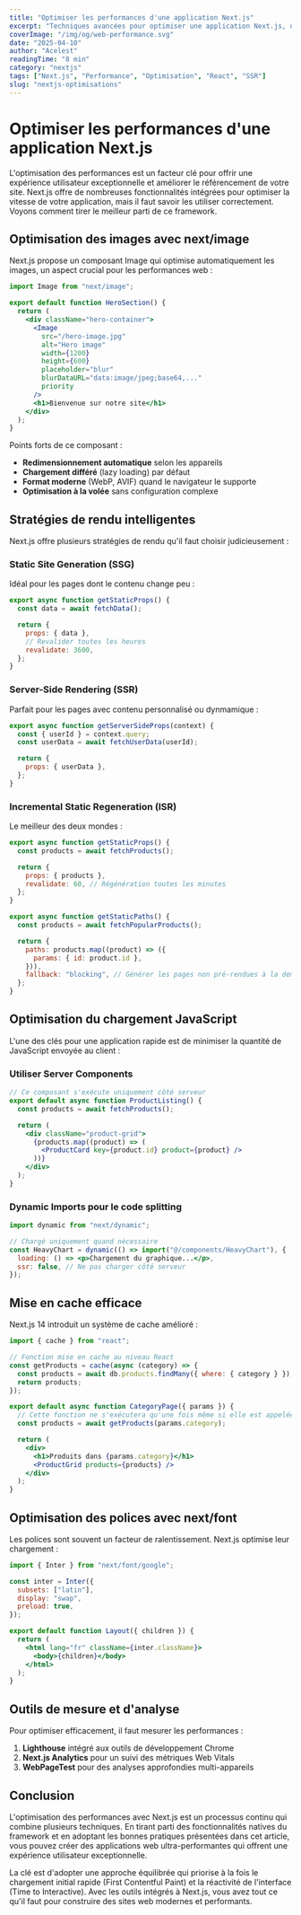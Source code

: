 ```yaml
---
title: "Optimiser les performances d'une application Next.js"
excerpt: "Techniques avancées pour optimiser une application Next.js, de la gestion efficace des images à l'utilisation stratégique du SSR et du cache."
coverImage: "/img/og/web-performance.svg"
date: "2025-04-10"
author: "Acelest"
readingTime: "8 min"
category: "nextjs"
tags: ["Next.js", "Performance", "Optimisation", "React", "SSR"]
slug: "nextjs-optimisations"
---
```


# Optimiser les performances d'une application Next.js

L'optimisation des performances est un facteur clé pour offrir une expérience utilisateur exceptionnelle et améliorer le référencement de votre site. Next.js offre de nombreuses fonctionnalités intégrées pour optimiser la vitesse de votre application, mais il faut savoir les utiliser correctement. Voyons comment tirer le meilleur parti de ce framework.

## Optimisation des images avec next/image

Next.js propose un composant Image qui optimise automatiquement les images, un aspect crucial pour les performances web :

```jsx
import Image from "next/image";

export default function HeroSection() {
  return (
    <div className="hero-container">
      <Image
        src="/hero-image.jpg"
        alt="Hero image"
        width={1200}
        height={600}
        placeholder="blur"
        blurDataURL="data:image/jpeg;base64,..."
        priority
      />
      <h1>Bienvenue sur notre site</h1>
    </div>
  );
}
```

Points forts de ce composant :

- **Redimensionnement automatique** selon les appareils
- **Chargement différé** (lazy loading) par défaut
- **Format moderne** (WebP, AVIF) quand le navigateur le supporte
- **Optimisation à la volée** sans configuration complexe

## Stratégies de rendu intelligentes

Next.js offre plusieurs stratégies de rendu qu'il faut choisir judicieusement :

### Static Site Generation (SSG)

Idéal pour les pages dont le contenu change peu :

```jsx
export async function getStaticProps() {
  const data = await fetchData();

  return {
    props: { data },
    // Revalider toutes les heures
    revalidate: 3600,
  };
}
```

### Server-Side Rendering (SSR)

Parfait pour les pages avec contenu personnalisé ou dynmamique :

```jsx
export async function getServerSideProps(context) {
  const { userId } = context.query;
  const userData = await fetchUserData(userId);

  return {
    props: { userData },
  };
}
```

### Incremental Static Regeneration (ISR)

Le meilleur des deux mondes :

```jsx
export async function getStaticProps() {
  const products = await fetchProducts();

  return {
    props: { products },
    revalidate: 60, // Régénération toutes les minutes
  };
}

export async function getStaticPaths() {
  const products = await fetchPopularProducts();

  return {
    paths: products.map((product) => ({
      params: { id: product.id },
    })),
    fallback: "blocking", // Générer les pages non pré-rendues à la demande
  };
}
```

## Optimisation du chargement JavaScript

L'une des clés pour une application rapide est de minimiser la quantité de JavaScript envoyée au client :

### Utiliser Server Components

```jsx
// Ce composant s'exécute uniquement côté serveur
export default async function ProductListing() {
  const products = await fetchProducts();

  return (
    <div className="product-grid">
      {products.map((product) => (
        <ProductCard key={product.id} product={product} />
      ))}
    </div>
  );
}
```

### Dynamic Imports pour le code splitting

```jsx
import dynamic from "next/dynamic";

// Chargé uniquement quand nécessaire
const HeavyChart = dynamic(() => import("@/components/HeavyChart"), {
  loading: () => <p>Chargement du graphique...</p>,
  ssr: false, // Ne pas charger côté serveur
});
```

## Mise en cache efficace

Next.js 14 introduit un système de cache amélioré :

```jsx
import { cache } from "react";

// Fonction mise en cache au niveau React
const getProducts = cache(async (category) => {
  const products = await db.products.findMany({ where: { category } });
  return products;
});

export default async function CategoryPage({ params }) {
  // Cette fonction ne s'exécutera qu'une fois même si elle est appelée plusieurs fois
  const products = await getProducts(params.category);

  return (
    <div>
      <h1>Produits dans {params.category}</h1>
      <ProductGrid products={products} />
    </div>
  );
}
```

## Optimisation des polices avec next/font

Les polices sont souvent un facteur de ralentissement. Next.js optimise leur chargement :

```jsx
import { Inter } from "next/font/google";

const inter = Inter({
  subsets: ["latin"],
  display: "swap",
  preload: true,
});

export default function Layout({ children }) {
  return (
    <html lang="fr" className={inter.className}>
      <body>{children}</body>
    </html>
  );
}
```

## Outils de mesure et d'analyse

Pour optimiser efficacement, il faut mesurer les performances :

1. **Lighthouse** intégré aux outils de développement Chrome
2. **Next.js Analytics** pour un suivi des métriques Web Vitals
3. **WebPageTest** pour des analyses approfondies multi-appareils

## Conclusion

L'optimisation des performances avec Next.js est un processus continu qui combine plusieurs techniques. En tirant parti des fonctionnalités natives du framework et en adoptant les bonnes pratiques présentées dans cet article, vous pouvez créer des applications web ultra-performantes qui offrent une expérience utilisateur exceptionnelle.

La clé est d'adopter une approche équilibrée qui priorise à la fois le chargement initial rapide (First Contentful Paint) et la réactivité de l'interface (Time to Interactive). Avec les outils intégrés à Next.js, vous avez tout ce qu'il faut pour construire des sites web modernes et performants.
